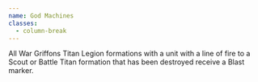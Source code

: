 ```yaml
---
name: God Machines
classes:
  - column-break
---
```

All War Griffons Titan Legion formations with a unit with a line of fire to a Scout or Battle Titan formation that has been destroyed receive a Blast marker.